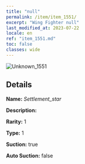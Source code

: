 ```yaml
---
title: "null"
permalink: /item/item_1551/
excerpt: "Wing Fighter null"
last_modified_at: 2023-07-22
locale: en
ref: "item_1551.md"
toc: false
classes: wide
---
```



 ![Unknown_1551](/images/item/Settlement_star_p.png)



## Details

 **Name:** *Settlement_star* 

 **Description:** 

 **Rarity:** 1 

 **Type:** 1 

 **Suction:** true 

 **Auto Suction:** false 


